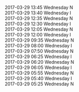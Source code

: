 2017-03-29 13:45 Wednesday  N  
2017-03-29 13:40 Wednesday  I  
2017-03-29 12:35 Wednesday  N  
2017-03-29 12:30 Wednesday  I  
2017-03-29 12:05 Wednesday  N  
2017-03-29 12:00 Wednesday  I  
2017-03-29 09:35 Wednesday  N  
2017-03-29 08:00 Wednesday  I  
2017-03-29 07:50 Wednesday  N  
2017-03-29 06:25 Wednesday  I  
2017-03-29 06:20 Wednesday  N  
2017-03-29 06:05 Wednesday  I  
2017-03-29 05:55 Wednesday  N  
2017-03-29 05:40 Wednesday  I  
2017-03-29 05:25 Wednesday  N  
